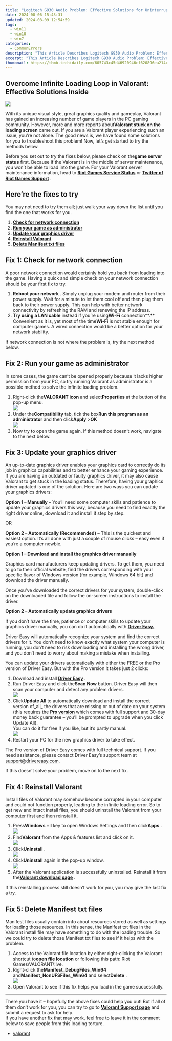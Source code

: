 ```yaml
---
title: "Logitech G930 Audio Problem: Effective Solutions for Uninterrupted Sound"
date: 2024-08-06 15:43:31
updated: 2024-08-09 12:54:59
tags:
  - win11
  - win10
  - win7
categories:
  - CommonErrors
description: "This Article Describes Logitech G930 Audio Problem: Effective Solutions for Uninterrupted Sound"
excerpt: "This Article Describes Logitech G930 Audio Problem: Effective Solutions for Uninterrupted Sound"
thumbnail: https://thmb.techidaily.com/605743c45d46920946cf620896ea214cdef6126e457144d63179eeaf5994b016.jpg
---
```


## Overcome Infinite Loading Loop in Valorant: Effective Solutions Inside

![](https://images.drivereasy.com/wp-content/uploads/2022/04/Valorant-loading-pic.jpg)

 With its unique visual style, great graphics quality and gameplay, Valorant has gained an increasing number of game players in the PC gaming community. However, more and more reports about**Valorant stuck on the loading screen** came out. If you are a Valorant player experiencing such an issue, you’re not alone. The good news is, we have found some solutions for you to troubleshoot this problem! Now, let’s get started to try the methods below.

 Before you set out to try the fixes below, please check on the**game server status** first. Because if the Valorant is in the middle of server maintenance, you won’t be able to load into the game. For your Valorant server maintenance information, head to **[Riot Games Service Status](https://status.riotgames.com/)**  or **[Twitter of Riot Games Support](https://twitter.com/riotsupport?lang=en)**  .

## Here’re the fixes to try

 You may not need to try them all; just walk your way down the list until you find the one that works for you.

1. **[Check for network connection](https://tools.techidaily.com/drivereasy/download/)**
2. **[Run your game as administrator](https://tools.techidaily.com/drivereasy/download/)**
3. **[Update your graphics driver](https://tools.techidaily.com/drivereasy/download/)**
4. **[Reinstall Valorant](https://tools.techidaily.com/drivereasy/download/)**
5. **[Delete Manifest txt files](https://tools.techidaily.com/drivereasy/download/)**

## Fix 1: Check for network connection

 A poor network connection would certainly hold you back from loading into the game. Having a quick and simple check on your network connection should be your first fix to try.

1. **Reboot your network** . Simply unplug your modem and router from their power supply. Wait for a minute to let them cool off and then plug them back to their power supply. This can help with better network connectivity by refreshing the RAM and renewing the IP address.
2. **Try using a LAN cable** instead if you’re using**Wi-Fi** connection**.** Convenient as it is, yet most of the time**Wi-Fi** is not stable enough for computer games. A wired connection would be a better option for your network stability.

 If network connection is not where the problem is, try the next method below.

## Fix 2: Run your game as administrator

 In some cases, the game can’t be opened properly because it lacks higher permission from your PC, so try running Valorant as administrator is a possible method to solve the infinite loading problem.

1. Right-click the**VALORANT icon** and select**Properties** at the button of the pop-up menu.  
![](https://images.drivereasy.com/wp-content/uploads/2022/04/Valorant-open-file-location.jpg)
2. Under the**Compatibility** tab, tick the box**Run this program as an administrator** and then click**Apply** \>**OK**  
![](https://images.drivereasy.com/wp-content/uploads/2022/04/VALORANT-run-as-ad.jpg)
3. Now try to open the game again. If this method doesn’t work, navigate to the next below.

## Fix 3: Update your graphics driver

 An up-to-date graphics driver enables your graphics card to correctly do its job in graphics capabilities and to better enhance your gaming experience. If you are having an outdated or faulty graphics driver, it may also cause Valorant to get stuck in the loading status. Therefore, having your graphics driver updated is one of the solution. Here are two ways you can update your graphics drivers:

**Option 1 – Manually** – You’ll need some computer skills and patience to update your graphics drivers this way, because you need to find exactly the right driver online, download it and install it step by step.

OR

**Option 2 – Automatically (Recommended)** – This is the quickest and easiest option. It’s all done with just a couple of mouse clicks – easy even if you’re a computer newbie.

 **Option 1 – Download and install the graphics driver manually**

 Graphics card manufacturers keep updating drivers. To get them, you need to go to their official website, find the drivers corresponding with your specific flavor of Windows version (for example, Windows 64 bit) and download the driver manually.

 Once you’ve downloaded the correct drivers for your system, double-click on the downloaded file and follow the on-screen instructions to install the driver.

**Option 2 – Automatically update graphics drivers**

 If you don’t have the time, patience or computer skills to update your graphics driver manually, you can do it automatically with **[Driver Easy.](https://tools.techidaily.com/drivereasy/download/)**

 Driver Easy will automatically recognize your system and find the correct drivers for it. You don’t need to know exactly what system your computer is running, you don’t need to risk downloading and installing the wrong driver, and you don’t need to worry about making a mistake when installing.

 You can update your drivers automatically with either the FREE or the Pro version of Driver Easy. But with the Pro version it takes just 2 clicks:

1. Download and install **[Driver Easy](https://tools.techidaily.com/drivereasy/download/)**  .
2. Run Driver Easy and click the**Scan Now** button. Driver Easy will then scan your computer and detect any problem drivers.  
![](https://images.drivereasy.com/wp-content/uploads/2022/04/DE-scan.jpg)
3. Click**Update All** to automatically download and install the correct version of_all_ the drivers that are missing or out of date on your system (this requires the **[Pro version](https://tools.techidaily.com/drivereasy/download/)**  which comes with full support and 30-day money back guarantee – you’ll be prompted to upgrade when you click Update All).  
 You can do it for free if you like, but it’s partly manual.  
![](https://images.drivereasy.com/wp-content/uploads/2022/04/DE-graphics.jpg)
4. Restart your PC for the new graphics driver to take effect.

 The Pro version of Driver Easy comes with full technical support. If you need assistance, please contact Driver Easy’s support team at <support@drivereasy.com>.

If this doesn’t solve your problem, move on to the next fix.

## Fix 4: Reinstall Valorant

 Install files of Valorant may somehow become corrupted in your computer and could not function properly, leading to the infinite loading error. So to get new and intact Install files, you should uninstall the Valorant from your computer first and then reinstall it.

1. Press**Windows + I** key to open Windows Settings and then click**Apps** .  
![](https://images.drivereasy.com/wp-content/uploads/2022/04/win-settings-apps.jpg)
2. Find**Valorant** from the Apps & features list and click on it.  
![](https://images.drivereasy.com/wp-content/uploads/2022/04/Valorant-Appsfeatures-1.jpg)
3. Click**Uninstall** .  
![](https://images.drivereasy.com/wp-content/uploads/2022/04/Valorant-Uninstall-1.jpg)
4. Click**Uninstall** again in the pop-up window.  
![](https://images.drivereasy.com/wp-content/uploads/2022/04/app-uninstall.jpg)
5. After the Valorant application is successfully uninstalled. Reinstall it from the[**Valorant download page**](https://playvalorant.com/zh-tw/download/) .

 If this reinstalling process still doesn’t work for you, you may give the last fix a try.

## Fix 5: Delete Manifest txt files

 Manifest files usually contain info about resources stored as well as settings for loading those resources. In this sense, the Manifest txt files in the Valorant install file may have something to do with the loading trouble. So we could try to delete those Manifest txt files to see if it helps with the problem.

1. Access to the Valorant file location by either right-clicking the Valorant shortcut to**open file location** or following this path: Riot Games\\VALORANT\\live.
2. Right-click the**Manifest\_DebugFiles\_Win64** and**Manifest\_NonUFSFiles\_Win64** and select**Delete** .  
![](https://images.drivereasy.com/wp-content/uploads/2022/04/delete-manifest1-3.jpg)
3. Open Valorant to see if this fix helps you load in the game successfully.

---

 There you have it – hopefully the above fixes could help you out! But if all of them don’t work for you, you can try to go to [**Valorant Support page**](https://support-valorant.riotgames.com/hc/en-us/requests/new) and submit a request to ask for help.  
 If you have another fix that may work, feel free to leave it in the comment below to save people from this loading torture.

* [valorant](https://tools.techidaily.com/drivereasy/download/)

<ins class="adsbygoogle"
     style="display:block"
     data-ad-format="autorelaxed"
     data-ad-client="ca-pub-7571918770474297"
     data-ad-slot="1223367746"></ins>



<ins class="adsbygoogle"
     style="display:block"
     data-ad-client="ca-pub-7571918770474297"
     data-ad-slot="8358498916"
     data-ad-format="auto"
     data-full-width-responsive="true"></ins>
